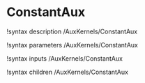 <!-- MOOSE Documentation Stub: Remove this when content is added. -->

# ConstantAux
!syntax description /AuxKernels/ConstantAux

!syntax parameters /AuxKernels/ConstantAux

!syntax inputs /AuxKernels/ConstantAux

!syntax children /AuxKernels/ConstantAux
